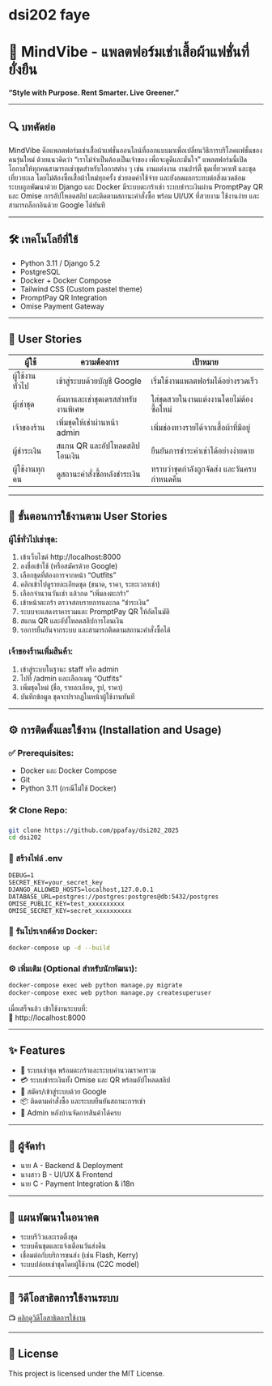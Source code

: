 # dsi202 faye

# 🦋 MindVibe - แพลตฟอร์มเช่าเสื้อผ้าแฟชั่นที่ยั่งยืน
**“Style with Purpose. Rent Smarter. Live Greener.”**

---

## 🔍 บทคัดย่อ
MindVibe คือแพลตฟอร์มเช่าเสื้อผ้าแฟชั่นออนไลน์ที่ออกแบบมาเพื่อเปลี่ยนวิธีการบริโภคแฟชั่นของคนรุ่นใหม่ ด้วยแนวคิดว่า “เราไม่จำเป็นต้องเป็นเจ้าของ เพื่อจะดูดีและมั่นใจ” แพลตฟอร์มนี้เปิดโอกาสให้ทุกคนสามารถเช่าชุดสำหรับโอกาสต่าง ๆ เช่น งานแต่งงาน งานปาร์ตี้ ชุดเที่ยวคาเฟ่ และชุดเที่ยวทะเล โดยไม่ต้องซื้อเสื้อผ้าใหม่ทุกครั้ง ช่วยลดค่าใช้จ่าย และยังลดผลกระทบต่อสิ่งแวดล้อม  
ระบบถูกพัฒนาด้วย Django และ Docker มีระบบตะกร้าเช่า ระบบชำระเงินผ่าน PromptPay QR และ Omise การอัปโหลดสลิป และติดตามสถานะคำสั่งซื้อ พร้อม UI/UX ที่สวยงาม ใช้งานง่าย และสามารถล็อกอินด้วย Google ได้ทันที

---

## 🛠️ เทคโนโลยีที่ใช้
- Python 3.11 / Django 5.2
- PostgreSQL
- Docker + Docker Compose
- Tailwind CSS (Custom pastel theme)
- PromptPay QR Integration
- Omise Payment Gateway

---

## 🧠 User Stories

| ผู้ใช้             | ความต้องการ                                | เป้าหมาย                                 |
|--------------------|---------------------------------------------|-------------------------------------------|
| ผู้ใช้งานทั่วไป    | เข้าสู่ระบบด้วยบัญชี Google                | เริ่มใช้งานแพลตฟอร์มได้อย่างรวดเร็ว       |
| ผู้เช่าชุด         | ค้นหาและเช่าชุดเดรสสำหรับงานพิเศษ         | ใส่ชุดสวยในงานแต่งงานโดยไม่ต้องซื้อใหม่   |
| เจ้าของร้าน        | เพิ่มชุดให้เช่าผ่านหน้า admin              | เพิ่มช่องทางรายได้จากเสื้อผ้าที่มีอยู่     |
| ผู้ชำระเงิน         | สแกน QR และอัปโหลดสลิปโอนเงิน              | ยืนยันการชำระค่าเช่าได้อย่างง่ายดาย       |
| ผู้ใช้งานทุกคน     | ดูสถานะคำสั่งซื้อหลังชำระเงิน              | ทราบว่าชุดกำลังถูกจัดส่ง และวันครบกำหนดคืน |

---

## 🧭 ขั้นตอนการใช้งานตาม User Stories

### ผู้ใช้ทั่วไปเช่าชุด:
1. เข้าเว็บไซต์ http://localhost:8000  
2. ลงชื่อเข้าใช้ (หรือสมัครด้วย Google)  
3. เลือกชุดที่ต้องการจากหน้า “Outfits”  
4. คลิกเข้าไปดูรายละเอียดชุด (ขนาด, ราคา, ระยะเวลาเช่า)  
5. เลือกจำนวนวันเช่า แล้วกด “เพิ่มลงตะกร้า”  
6. เข้าหน้าตะกร้า ตรวจสอบรายการและกด “ชำระเงิน”  
7. ระบบจะแสดงราคารวมและ PromptPay QR ให้อัตโนมัติ  
8. สแกน QR และอัปโหลดสลิปการโอนเงิน  
9. รอการยืนยันจากระบบ และสามารถติดตามสถานะคำสั่งซื้อได้

### เจ้าของร้านเพิ่มสินค้า:
1. เข้าสู่ระบบในฐานะ staff หรือ admin  
2. ไปที่ /admin และเลือกเมนู “Outfits”  
3. เพิ่มชุดใหม่ (ชื่อ, รายละเอียด, รูป, ราคา)  
4. บันทึกข้อมูล ชุดจะปรากฏในหน้าผู้ใช้งานทันที

---

## ⚙️ การติดตั้งและใช้งาน (Installation and Usage)

### ✅ Prerequisites:
- Docker และ Docker Compose
- Git
- Python 3.11 (กรณีไม่ใช้ Docker)

### 🛠 Clone Repo:
```bash
git clone https://github.com/ppafay/dsi202_2025
cd dsi202
```

### 🧾 สร้างไฟล์ .env
```
DEBUG=1
SECRET_KEY=your_secret_key
DJANGO_ALLOWED_HOSTS=localhost,127.0.0.1
DATABASE_URL=postgres://postgres:postgres@db:5432/postgres
OMISE_PUBLIC_KEY=test_xxxxxxxxxx
OMISE_SECRET_KEY=secret_xxxxxxxxxx
```

### 🐳 รันโปรเจกต์ด้วย Docker:
```bash
docker-compose up -d --build
```

### ⚙️ เพิ่มเติม (Optional สำหรับนักพัฒนา):
```bash
docker-compose exec web python manage.py migrate
docker-compose exec web python manage.py createsuperuser
```

เมื่อเสร็จแล้ว เข้าใช้งานระบบที่:  
📍 http://localhost:8000

---

## ✨ Features
- 🛒 ระบบเช่าชุด พร้อมตะกร้าและระบบคำนวณราคารวม
- 💳 ระบบชำระเงินทั้ง Omise และ QR พร้อมอัปโหลดสลิป
- 🔐 สมัคร/เข้าสู่ระบบด้วย Google
- 📦 ติดตามคำสั่งซื้อ และระบบยืนยันสถานะการเช่า
- 🧾 Admin หลังบ้านจัดการสินค้าได้ครบ

---

## 👥 ผู้จัดทำ
- นาย A - Backend & Deployment  
- นางสาว B - UI/UX & Frontend  
- นาย C - Payment Integration & i18n  

---

## 🚀 แผนพัฒนาในอนาคต
- ระบบรีวิวและเรตติ้งชุด  
- ระบบคืนชุดและแจ้งเตือนวันส่งคืน  
- เชื่อมต่อกับบริการขนส่ง (เช่น Flash, Kerry)  
- ระบบปล่อยเช่าชุดโดยผู้ใช้งาน (C2C model)

---

## 🎥 วิดีโอสาธิตการใช้งานระบบ  
📺 [คลิกดูวิดีโอสาธิตการใช้งาน](https://youtu.be/nAmAReun-bI)

---

## 📄 License
This project is licensed under the MIT License.
